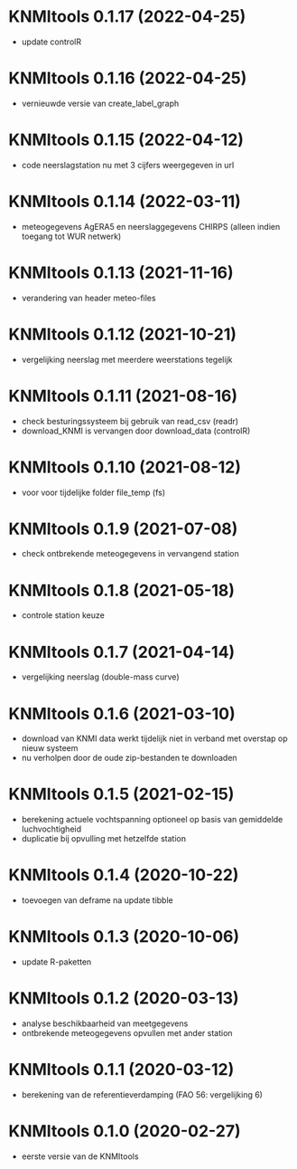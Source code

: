 # KNMItools 0.1.17 (2022-04-25)

* update controlR

# KNMItools 0.1.16 (2022-04-25)

* vernieuwde versie van create_label_graph

# KNMItools 0.1.15 (2022-04-12)

* code neerslagstation nu met 3 cijfers weergegeven in url

# KNMItools 0.1.14 (2022-03-11)

* meteogegevens AgERA5 en neerslaggegevens CHIRPS (alleen indien toegang tot WUR netwerk)

# KNMItools 0.1.13 (2021-11-16)

* verandering van header meteo-files

# KNMItools 0.1.12 (2021-10-21)

* vergelijking neerslag met meerdere weerstations tegelijk

# KNMItools 0.1.11 (2021-08-16)

* check besturingssysteem bij gebruik van read_csv (readr)
* download_KNMI is vervangen door download_data (controlR)

# KNMItools 0.1.10 (2021-08-12)

* voor voor tijdelijke folder file_temp (fs)

# KNMItools 0.1.9 (2021-07-08)

* check ontbrekende meteogegevens in vervangend station

# KNMItools 0.1.8 (2021-05-18)

* controle station keuze

# KNMItools 0.1.7 (2021-04-14)

* vergelijking neerslag (double-mass curve)

# KNMItools 0.1.6 (2021-03-10)

* download van KNMI data werkt tijdelijk niet in verband met overstap op nieuw systeem
* nu verholpen door de oude zip-bestanden te downloaden

# KNMItools 0.1.5 (2021-02-15)

* berekening actuele vochtspanning optioneel op basis van gemiddelde luchvochtigheid
* duplicatie bij opvulling met hetzelfde station

# KNMItools 0.1.4 (2020-10-22)

* toevoegen van deframe na update tibble

# KNMItools 0.1.3 (2020-10-06)

* update R-paketten

# KNMItools 0.1.2 (2020-03-13)

* analyse beschikbaarheid van meetgegevens
* ontbrekende meteogegevens opvullen met ander station

# KNMItools 0.1.1 (2020-03-12)

* berekening van de referentieverdamping (FAO 56: vergelijking 6)

# KNMItools 0.1.0 (2020-02-27)

* eerste versie van de KNMItools
